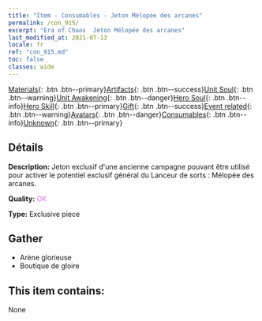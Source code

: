 ```yaml
---
title: "Item - Consumables - Jeton Mélopée des arcanes"
permalink: /con_915/
excerpt: "Era of Chaos  Jeton Mélopée des arcanes"
last_modified_at: 2021-07-13
locale: fr
ref: "con_915.md"
toc: false
classes: wide
---
```

 [Materials](/ItemsFR/){: .btn .btn--primary}[Artifacts](/ItemsFR/Artifacts/){: .btn .btn--success}[Unit Soul](/ItemsFR/UnitSoul/){: .btn .btn--warning}[Unit Awakening](/ItemsFR/UnitAwakening/){: .btn .btn--danger}[Hero Soul](/ItemsFR/HeroSoul/){: .btn .btn--info}[Hero Skill](/ItemsFR/HeroSkill/){: .btn .btn--primary}[Gift](/ItemsFR/Gift/){: .btn .btn--success}[Event related](/ItemsFR/Events/){: .btn .btn--warning}[Avatars](/ItemsFR/Avatars/){: .btn .btn--danger}[Consumables](/ItemsFR/Consumables/){: .btn .btn--info}[Unknown](/ItemsFR/Unknown/){: .btn .btn--primary}

## Détails
 **Description:** Jeton exclusif d'une ancienne campagne pouvant être utilisé pour activer le potentiel exclusif général du Lanceur de sorts : Mélopée des arcanes.

 **Quality:** <span style="color: #DA70D6">OK</span>

 **Type:** Exclusive piece

## Gather

*    Arène glorieuse 
*    Boutique de gloire 

## This item contains:

  None


